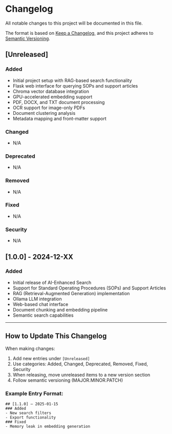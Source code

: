 # Changelog

All notable changes to this project will be documented in this file.

The format is based on [Keep a Changelog](https://keepachangelog.com/en/1.0.0/),
and this project adheres to [Semantic Versioning](https://semver.org/spec/v2.0.0.html).

## [Unreleased]

### Added
- Initial project setup with RAG-based search functionality
- Flask web interface for querying SOPs and support articles
- Chroma vector database integration
- GPU-accelerated embedding support
- PDF, DOCX, and TXT document processing
- OCR support for image-only PDFs
- Document clustering analysis
- Metadata mapping and front-matter support

### Changed
- N/A

### Deprecated
- N/A

### Removed
- N/A

### Fixed
- N/A

### Security
- N/A

## [1.0.0] - 2024-12-XX

### Added
- Initial release of AI-Enhanced Search
- Support for Standard Operating Procedures (SOPs) and Support Articles
- RAG (Retrieval-Augmented Generation) implementation
- Ollama LLM integration
- Web-based chat interface
- Document chunking and embedding pipeline
- Semantic search capabilities

---

## How to Update This Changelog

When making changes:

1. Add new entries under `[Unreleased]`
2. Use categories: Added, Changed, Deprecated, Removed, Fixed, Security
3. When releasing, move unreleased items to a new version section
4. Follow semantic versioning (MAJOR.MINOR.PATCH)

### Example Entry Format:
```
## [1.1.0] – 2025-01-15
### Added
- New search filters
- Export functionality
### Fixed
- Memory leak in embedding generation
``` 